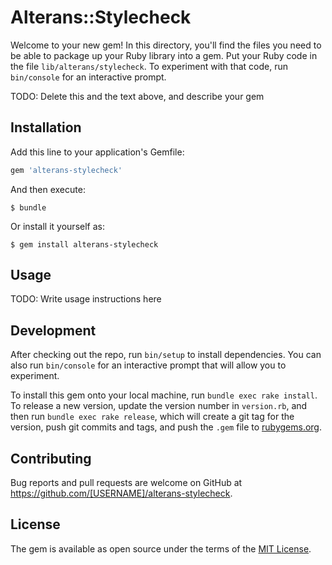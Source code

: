 # Alterans::Stylecheck

Welcome to your new gem! In this directory, you'll find the files you need to be able to package up your Ruby library into a gem. Put your Ruby code in the file `lib/alterans/stylecheck`. To experiment with that code, run `bin/console` for an interactive prompt.

TODO: Delete this and the text above, and describe your gem

## Installation

Add this line to your application's Gemfile:

```ruby
gem 'alterans-stylecheck'
```

And then execute:

    $ bundle

Or install it yourself as:

    $ gem install alterans-stylecheck

## Usage

TODO: Write usage instructions here

## Development

After checking out the repo, run `bin/setup` to install dependencies. You can also run `bin/console` for an interactive prompt that will allow you to experiment.

To install this gem onto your local machine, run `bundle exec rake install`. To release a new version, update the version number in `version.rb`, and then run `bundle exec rake release`, which will create a git tag for the version, push git commits and tags, and push the `.gem` file to [rubygems.org](https://rubygems.org).

## Contributing

Bug reports and pull requests are welcome on GitHub at https://github.com/[USERNAME]/alterans-stylecheck.


## License

The gem is available as open source under the terms of the [MIT License](http://opensource.org/licenses/MIT).

